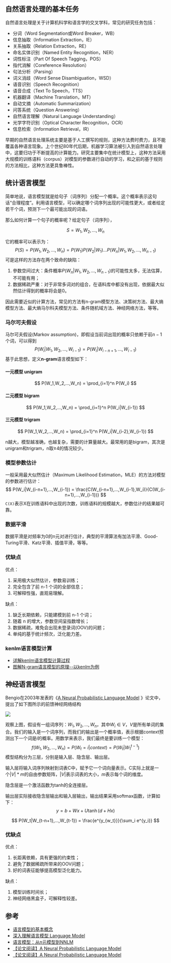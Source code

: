 ## 自然语言处理的基本任务

自然语言处理是关于计算机科学和语言学的交叉学科，常见的研究任务包括：
- 分词（Word Segmentation或Word Breaker，WB）
- 信息抽取（Information Extraction，IE）
- 关系抽取（Relation Extraction，RE）
- 命名实体识别（Named Entity Recognition，NER）
- 词性标注（Part Of Speech Tagging，POS）
- 指代消解（Coreference Resolution）
- 句法分析（Parsing）
- 词义消歧（Word Sense Disambiguation，WSD）
- 语音识别（Speech Recognition）
- 语音合成（Text To Speech，TTS）
- 机器翻译（Machine Translation，MT）
- 自动文摘（Automatic Summarization）
- 问答系统（Question Answering）
- 自然语言理解（Natural Language Understanding）
- 光学字符识别（Optical Character Recognition，OCR）
- 信息检索（Information Retrieval，IR）

早期的自然语言处理系统主要是基于人工撰写的规则，这种方法费时费力，且不能覆盖各种语言现象。上个世纪80年代后期，机器学习算法被引入到自然语言处理中，这要归功于不断提高的计算能力。研究主要集中在统计模型上，这种方法采用大规模的训练语料（corpus）对模型的参数进行自动的学习，和之前的基于规则的方法相比，这种方法更具鲁棒性。

## 统计语言模型

简单地说，语言模型就是给句子（词序列）分配一个概率。这个概率表示这句话“合理程度”。利用语言模型，可以确定哪个词序列出现的可能性更大，或者给定若干个词，预测下一个最可能出现的词语。

那么如何计算一个句子的概率呢？给定句子（词序列），

$$
S=W_1,W_2,...,W_n
$$

它的概率可以表示为：
$$
P(S)=P(W_1,W_2,...,W_n)=P(W_1)P(W_2|W_1)...P(W_n|W_1,W_2,...,W_{n-1})
$$
可是这样的方法存在两个致命的缺陷：

1. 參数空间过大：条件概率$P(W_n|W_1,W_2,...,W_{n-1})$的可能性太多，无法估算，不可能有用；
2. 数据稀疏严重：对于非常多词对的组合，在语料库中都没有出现，依据最大似然估计得到的概率将会是0。

因此需要近似的计算方法，常见的方法有n-gram模型方法、决策树方法、最大熵模型方法、最大熵马尔科夫模型方法、条件随机域方法、神经网络方法，等等。

### 马尔可夫假设

马尔可夫假设(Markov assumption)，即假设当前词出现的概率只依赖于前$n-1$个词，可以得到
$$
P(W_i|W_1,W_2,...,W_{i-1})=P(W_i|W_{i-n+1},...,W_{i-1})
$$
基于此思想，定义**n-gram**语言模型如下：

#### 一元模型 unigram

$$
P(W_1,W_2,...,W_n) = \prod_{i=1}^n P(W_i)
$$

#### 二元模型 bigram

$$
P(W_1,W_2,...,W_n) = \prod_{i=1}^n P(W_i|W_{i-1})
$$

#### 三元模型 trigram

$$
P(W_1,W_2,...,W_n) = \prod_{i=1}^n P(W_i|W_{i-2},W_{i-1})
$$

n越大，模型越准确，也越复杂，需要的计算量越大。最常用的是bigram，其次是unigram和trigram，n取≥4的情况较少。

### 模型参数估计

一般采用最大似然估计（Maximum Likelihood Estimation，MLE）的方法对模型的参数进行估计：
$$
P(W_i|W_{i-n+1},...,W_{i-1}) = \frac{C(W_{i-n+1},...,W_{i-1},W_i)}{C(W_{i-n+1},...,W_{i-1})}
$$
`C(X)`表示X在训练语料中出现的次数，训练语料的规模越大，参数估计的结果越可靠。

### 数据平滑

 数据平滑是对频率为0的n元对进行估计，典型的平滑算法有加法平滑、Good-Turing平滑、Katz平滑、插值平滑，等等。

### 优缺点

优点：

1. 采用极大似然估计，参数易训练；
2. 完全包含了前 n-1 个词的全部信息；
3. 可解释性强，直观易理解。

缺点：

1. 缺乏长期依赖，只能建模到前 n-1 个词；
2. 随着 n 的增大，参数空间呈指数增长；
3. 数据稀疏，难免会出现未登录词(OOV)的问题；
4. 单纯的基于统计频次，泛化能力差。

### kenlm语言模型计算

- [详解kenlm语言模型计算过程](https://blog.csdn.net/lichaobxd/article/details/105767674)
- [图解N-gram语言模型的原理--以kenlm为例](https://blog.csdn.net/asrgreek/article/details/81979194)

## 神经语言模型

Bengio在2003年发表的《[A Neural Probabilistic Language Model](http://www.jmlr.org/papers/volume3/bengio03a/bengio03a.pdf) 》论文中，提出了如下图所示的前馈神经网络结构

![](https://tva1.sinaimg.cn/large/007S8ZIlly1gf2enyr56qj30ds0c13zj.jpg)

观察上图，假设有一组词序列：$W_1,W_2,...,W_n$，其中$W_i \in V$，$V$是所有单词的集合。我们的输入是一个词序列，而我们的输出是一个概率值，表示根据context预测出下一个词是$i$的概率。用数学来表示，我们最终是要训练一个模型：
$$
f(W_1,W_2,...,W_n) = P(W_t = i | context) = P(W_t | W_1^{t-1})
$$
模型结构分为三层，分别是输入层、隐含层、输出层。

输入层将输入词序列映射到词表C中，赋予它一个词向量表示。C实际上就是一个$|V|*m$的自由参数矩阵，$|V|$表示词表的大小，$m$表示每个词的维度。

隐含层是一个激活函数为tanh的全连接层。

输出层实际接收隐含层输出和输入层输出，输出结果采用softmax函数，计算如下：
$$
y = b + Wx + U \tanh(d+Hx)
$$

$$
P(W_t|W_{t-n+1},...,W_{t-1}) = \frac{e^{y_{w_t}}}{\sum_i e^{y_i}}
$$

### 优缺点

优点：

1. 长距离依赖，具有更强的约束性；
2. 避免了数据稀疏所带来的OOV问题；
3. 好的词表征能够提高模型泛化能力。

缺点：

1. 模型训练时间长；
2. 神经网络黑盒子，可解释性较差。

## 参考

- [语言模型的基本概念](https://www.cnblogs.com/Dream-Fish/p/3963028.html)
- [深入理解语言模型 Language Model](https://zhuanlan.zhihu.com/p/52061158)
- [语言模型：从n元模型到NNLM](https://zhuanlan.zhihu.com/p/43453548)
- [【论文阅读】A Neural Probabilistic Language Model](https://blog.csdn.net/u014568072/article/details/78557837)
- [【论文阅读】A Neural Probabilistic Language Model](https://www.cnblogs.com/Dream-Fish/p/3950024.html)

